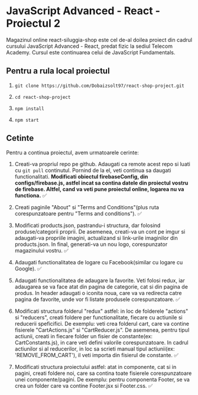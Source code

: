 # JavaScript Advanced - React - Proiectul 2

Magazinul online react-siluggia-shop este cel de-al doilea proiect din cadrul cursului JavaScript Advanced - React, predat fizic la sediul Telecom Academy. Cursul este continuarea celui de JavaScript Fundamentals.

## Pentru a rula local proiectul

1. `git clone https://github.com/Dobaizsolt97/react-shop-project.git`

2. `cd react-shop-project`

3. `npm install`

4. `npm start`

## Cetinte

Pentru a continua proiectul, avem urmatoarele cerinte:

1. Creati-va propriul repo pe github. Adaugati ca remote acest repo si luati cu `git pull` continutul. Pornind de la el, veti continua sa daugati functionalitati. **Modificati obiectul firebaseConfig, din configs/firebase.js, astfel incat sa contina datele din proiectul vostru de firebase. Altfel, cand va veti pune proiectul online, logarea nu va functiona.**
   :white_check_mark:

2. Creati paginile "About" si "Terms and Conditions"(plus ruta corespunzatoare pentru "Terms and conditions").
   :white_check_mark:

3. Modificati products.json, pastrandu-i structura, dar folosind produse/categorii proprii. De asemenea, creati-va un cont pe imgur si adaugati-va propriile imagini, actualizand si link-urile imaginilor din products.json. In final, generati-va un nou logo, corespunzator magazinului vostru.
   :white_check_mark:

4. Adaugati functionalitatea de logare cu Facebook(similar cu logare cu Google).
   :white_check_mark:

5. Adaugati functionalitatea de adaugare la favorite. Veti folosi redux, iar adaugarea se va face atat din pagina de categorie, cat si din pagina de produs. In header adaugati o iconita noua, care va va redirecta catre pagina de favorite, unde vor fi listate produsele corespunzatoare.
   :white_check_mark:

6. Modificati structura folderul "redux" astfel: in loc de folderele "actions" si "reducers", creati foldere per functionalitate, fiecare cu actiunile si reducerii speficifici. De exemplu: veti crea folderul cart, care va contine fisierele "CartActions.js" si "CartReducer.js".
   De asemenea, pentru tipul actiunii, creati in fiecare folder un fisier de constante(ex: CartConstants.js), in care veti defini valorile corespunzatoare. In cadrul actiunilor si al reducerilor, in loc sa scrieti manual tipul actiunii(ex: 'REMOVE_FROM_CART'), il veti importa din fisierul de constante.
   :white_check_mark:

7. Modificati structura proiectului astfel: atat in componente, cat si in pagini, creati foldere noi, care sa contina toate fisierele corespunzatoare unei componente/pagini. De exemplu: pentru componenta Footer, se va crea un folder care va contine Footer.jsx si Footer.css.
   :white_check_mark:
